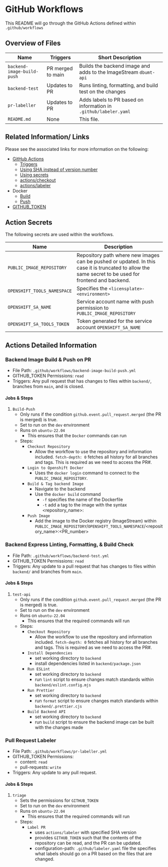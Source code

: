 # GitHub Workflows

This README will go through the GitHub Actions defined within `.github/workflows`

## Overview of Files

| Name                       | Triggers          | Short Description                                                |
| -------------------------- | ----------------- | ---------------------------------------------------------------- |
| `backend-image-build-push` | PR merged to main | Builds the backend image and adds to the ImageStream `dbumt-api` |
| `backend-test`             | Updates to PR     | Runs linting, formatting, and build test on the changes          |
| `pr-labeller`              | Updates to PR     | Adds labels to PR based on information in `.github/labeler.yaml` |
| `README.md`                | None              | This file.                                                       |

## Related Information/ Links

Please see the associated links for more information on the following:

- [GitHub Actions](https://docs.github.com/en/actions/about-github-actions/understanding-github-actions)
  - [Triggers](https://docs.github.com/en/actions/writing-workflows/choosing-when-your-workflow-runs/triggering-a-workflow)
  - [Using SHA instead of version number](https://docs.github.com/en/actions/writing-workflows/workflow-syntax-for-github-actions#jobsjob_idstepsuses)
  - [Using secrets](https://docs.github.com/en/actions/security-for-github-actions/security-guides/using-secrets-in-github-actions)
  - [actions/checkout](https://github.com/actions/checkout)
  - [actions/labeler](https://github.com/actions/labeler)
- Docker
  - [Build](https://docs.docker.com/reference/cli/docker/buildx/build/)
  - [Push](https://docs.docker.com/reference/cli/docker/image/push/)
- [GITHUB_TOKEN](https://docs.github.com/en/actions/security-for-github-actions/security-guides/automatic-token-authentication)

## Action Secrets

The following secrets are used within the workflows.

| Name | Description |
| ---- | ----------- |
| `PUBLIC_IMAGE_REPOSITORY` | Repository path where new images can be pushed or updated. In this case it is truncated to allow the same secret to be used for frontend and backend. |
| `OPENSHIFT_TOOLS_NAMESPACE` | Specifies the `<licensplate>-<environment>` |
| `OPENSHIFT_SA_NAME` | Service account name with push permission to `PUBLIC_IMAGE_REPOSITORY` |
| `OPENSHIFT_SA_TOOLS_TOKEN` | Token generated for the service account `OPENSHIFT_SA_NAME` |

## Actions Detailed Information

### Backend Image Build & Push on PR

- File Path: `.github/workflows/backend-image-build-push.yml`
- GITHUB_TOKEN Permissions: `read`
- Triggers: Any pull request that has changes to files within `backend/`, branches from `main`, and is closed.

#### Jobs & Steps

1. `Build-Push`
   - Only runs if the condition `github.event.pull_request.merged` (the PR is merged) is true.
   - Set to run on the `dev` environment <!-- May need to update this? -->
   - Runs on `ubuntu-22.04`
     - This ensures that the `Docker` commands can run
   - Steps:
     - `Checkout Repository`
       - Allow the workflow to use the repository and information included. `fetch-depth: 0` fetches all history for all branches and tags. This is required as we need to access the PR#.
     - `Login to Openshift Docker`
       - Uses the `docker login` command to connect to the `PUBLIC_IMAGE_REPOSITORY`.
     - `Build & Tag backend Image`
       - Navigate to the backend
       - Use the `docker build` command
         - `-f` specifies the name of the Dockerfile
         - `-t` add a tag to the image with the syntax <repository_name>:<tag>
     - `Push Image`
       - Add the image to the Docker registry (ImageStream) within `PUBLIC_IMAGE_REPOSITORY`/`OPENSHIFT_TOOLS_NAMESPACE`/<repository_name>:<PR_number>

### Backend Express Linting, Formatting, & Build Check

- File Path: `.github/workflows/backend-test.yml`
- GITHUB_TOKEN Permissions: `read`
- Triggers: Any update to a pull request that has changes to files within `backend/` and branches from `main`.

#### Jobs & Steps

1. `test-api`
   - Only runs if the condition `github.event.pull_request.merged` (the PR is merged) is true.
   - Set to run on the `dev` environment <!-- May need to update this? -->
   - Runs on `ubuntu-22.04`
     - This ensures that the required commands will run
   - Steps:
     - `Checkout Repository`
       - Allow the workflow to use the repository and information included. `fetch-depth: 0` fetches all history for all branches and tags. This is required as we need to access the PR#.
     - `Install Dependencies`
       - set working directory to `backend`
       - install dependencies listed in `backend/package.json`
     - `Run ESLint`
       - set working directory to `backend`
       - run `lint` script to ensure changes match standards within `backend/eslint.config.mjs`
     - `Run Prettier`
       - set working directory to `backend`
       - run `format` script to ensure changes match standards within `backend/.prettier.cjs`
     - `Build Backend API`
       - set working directory to `backend`
       - run `build` script to ensure the backend image can be built with the changes made

### Pull Request Labeler

- File Path: `.github/workflows/pr-labeller.yml`
- GITHUB_TOKEN Permissions:
  - content: `read`
  - pull-requests: `write`
- Triggers: Any update to any pull request.

#### Jobs & Steps

1. `triage`
   - Sets the permissions for `GITHUB_TOKEN`
   - Set to run on the `dev` environment <!-- May need to update this? -->
   - Runs on `ubuntu-22.04`
     - This ensures that the required commands will run
   - Steps:
     - `Label PR`
       - uses `actions/labeler` with specified SHA version
       - provides `GITHUB_TOKEN` such that the contents of the repository can be read, and the PR can be updated.
       - configuration-path: `.github/labeler.yaml` file the specifies what labels should go on a PR based on the files that are changed.

